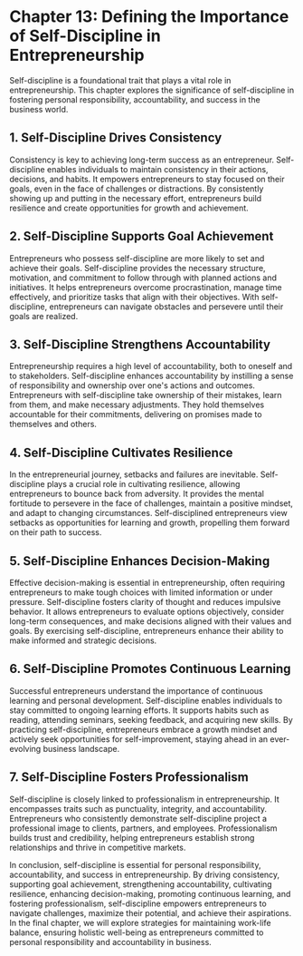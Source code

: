 Chapter 13: Defining the Importance of Self-Discipline in Entrepreneurship
==========================================================================

Self-discipline is a foundational trait that plays a vital role in entrepreneurship. This chapter explores the significance of self-discipline in fostering personal responsibility, accountability, and success in the business world.

**1. Self-Discipline Drives Consistency**
-----------------------------------------

Consistency is key to achieving long-term success as an entrepreneur. Self-discipline enables individuals to maintain consistency in their actions, decisions, and habits. It empowers entrepreneurs to stay focused on their goals, even in the face of challenges or distractions. By consistently showing up and putting in the necessary effort, entrepreneurs build resilience and create opportunities for growth and achievement.

**2. Self-Discipline Supports Goal Achievement**
------------------------------------------------

Entrepreneurs who possess self-discipline are more likely to set and achieve their goals. Self-discipline provides the necessary structure, motivation, and commitment to follow through with planned actions and initiatives. It helps entrepreneurs overcome procrastination, manage time effectively, and prioritize tasks that align with their objectives. With self-discipline, entrepreneurs can navigate obstacles and persevere until their goals are realized.

**3. Self-Discipline Strengthens Accountability**
-------------------------------------------------

Entrepreneurship requires a high level of accountability, both to oneself and to stakeholders. Self-discipline enhances accountability by instilling a sense of responsibility and ownership over one's actions and outcomes. Entrepreneurs with self-discipline take ownership of their mistakes, learn from them, and make necessary adjustments. They hold themselves accountable for their commitments, delivering on promises made to themselves and others.

**4. Self-Discipline Cultivates Resilience**
--------------------------------------------

In the entrepreneurial journey, setbacks and failures are inevitable. Self-discipline plays a crucial role in cultivating resilience, allowing entrepreneurs to bounce back from adversity. It provides the mental fortitude to persevere in the face of challenges, maintain a positive mindset, and adapt to changing circumstances. Self-disciplined entrepreneurs view setbacks as opportunities for learning and growth, propelling them forward on their path to success.

**5. Self-Discipline Enhances Decision-Making**
-----------------------------------------------

Effective decision-making is essential in entrepreneurship, often requiring entrepreneurs to make tough choices with limited information or under pressure. Self-discipline fosters clarity of thought and reduces impulsive behavior. It allows entrepreneurs to evaluate options objectively, consider long-term consequences, and make decisions aligned with their values and goals. By exercising self-discipline, entrepreneurs enhance their ability to make informed and strategic decisions.

**6. Self-Discipline Promotes Continuous Learning**
---------------------------------------------------

Successful entrepreneurs understand the importance of continuous learning and personal development. Self-discipline enables individuals to stay committed to ongoing learning efforts. It supports habits such as reading, attending seminars, seeking feedback, and acquiring new skills. By practicing self-discipline, entrepreneurs embrace a growth mindset and actively seek opportunities for self-improvement, staying ahead in an ever-evolving business landscape.

**7. Self-Discipline Fosters Professionalism**
----------------------------------------------

Self-discipline is closely linked to professionalism in entrepreneurship. It encompasses traits such as punctuality, integrity, and accountability. Entrepreneurs who consistently demonstrate self-discipline project a professional image to clients, partners, and employees. Professionalism builds trust and credibility, helping entrepreneurs establish strong relationships and thrive in competitive markets.

In conclusion, self-discipline is essential for personal responsibility, accountability, and success in entrepreneurship. By driving consistency, supporting goal achievement, strengthening accountability, cultivating resilience, enhancing decision-making, promoting continuous learning, and fostering professionalism, self-discipline empowers entrepreneurs to navigate challenges, maximize their potential, and achieve their aspirations. In the final chapter, we will explore strategies for maintaining work-life balance, ensuring holistic well-being as entrepreneurs committed to personal responsibility and accountability in business.
